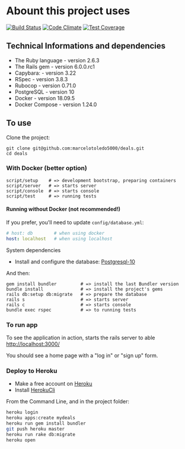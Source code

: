 # Abount this project uses

[![Build Status](https://api.travis-ci.org/marcelotoledo5000/deals.svg?branch=master)](https://travis-ci.org/marcelotoledo5000/deals.svg?branch=master)
[![Code Climate](https://codeclimate.com/github/marcelotoledo5000/deals.svg)](https://codeclimate.com/github/marcelotoledo5000/deals)
[![Test Coverage](https://api.codeclimate.com/v1/badges/ee89b0339d22fa938cd5/test_coverage)](https://codeclimate.com/github/marcelotoledo5000/deals/test_coverage)

## Technical Informations and dependencies

* The Ruby language - version 2.6.3
* The Rails gem     - version 6.0.0.rc1
* Capybara:         - version 3.22
* RSpec             - version 3.8.3
* Rubocop           - version 0.71.0
* PostgreSQL        - version 10
* Docker            - version 18.09.5
* Docker Compose    - version 1.24.0

## To use

Clone the project:

``` Shell
git clone git@github.com:marcelotoledo5000/deals.git
cd deals
```

### With Docker (better option)

``` Shell
script/setup    # => development bootstrap, preparing containers
script/server   # => starts server
script/console  # => starts console
script/test     # => running tests
```

#### Running without Docker (not recommended!)

If you prefer, you'll need to update `config/database.yml`:

``` Yaml
# host: db        # when using docker
host: localhost   # when using localhost
```

System dependencies

* Install and configure the database: [Postgresql-10](https://www.postgresql.org/download/)

And then:

``` Shell
gem install bundler         # => install the last Bundler version
bundle install              # => install the project's gems
rails db:setup db:migrate   # => prepare the database
rails s                     # => starts server
rails c                     # => starts console
bundle exec rspec           # => to running tests
```

### To run app

To see the application in action, starts the rails server to able [http://localhost:3000/](http://localhost:3000.)

You should see a home page with a "log in" or "sign up" form.

### Deploy to Heroku

* Make a free account on [Heroku](https://www.heroku.com/)
* Install [HerokuCli](https://devcenter.heroku.com/articles/heroku-cli)

From the Command Line, and in the project folder:

``` bash
heroku login
heroku apps:create mydeals
heroku run gem install bundler
git push heroku master
heroku run rake db:migrate
heroku open
```
